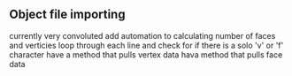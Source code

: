 ## Object file importing
currently very convoluted 
add automation to calculating number of faces and verticies
loop through each line and check for if there is a solo 'v' or 'f' character
have a method that pulls vertex data
hava method that pulls face data